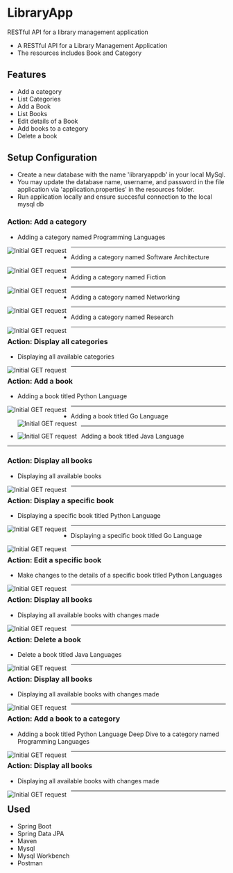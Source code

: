 # LibraryApp
RESTful API for a library management application
* A RESTful API for a Library Management Application
* The resources includes Book and Category

## Features
* Add a category
* List Categories
* Add a Book
* List Books
* Edit details of a Book
* Add books to a category
* Delete a book

## Setup Configuration
* Create a new database with the name 'libraryappdb' in your local MySql. 
* You may update the database name, username, and password in the file application via 'application.properties' in the resources folder. 
* Run application locally and ensure succesful connection to the local mysql db

### Action: Add a category
* Adding a category named Programming Languages

<img src="screenshots/programming_category.png"
     alt="Initial GET request"
     style="float: left; margin-right: 10px;" />

---

* Adding a category named Software Architecture

<img src="screenshots/software_architecture.png"
     alt="Initial GET request"
     style="float: left; margin-right: 10px;" />

---

* Adding a category named Fiction

<img src="screenshots/fiction.png"
     alt="Initial GET request"
     style="float: left; margin-right: 10px;" />

---

* Adding a category named Networking

<img src="screenshots/networking.png"
     alt="Initial GET request"
     style="float: left; margin-right: 10px;" />

---

* Adding a category named Research

<img src="screenshots/research.png"
     alt="Initial GET request"
     style="float: left; margin-right: 10px;" />

---


### Action: Display all categories
* Displaying all available categories

<img src="screenshots/display_all_categories.png"
     alt="Initial GET request"
     style="float: left; margin-right: 10px;" />

---

### Action: Add a book
* Adding a book titled Python Language

<img src="screenshots/python_book.png"
     alt="Initial GET request"
     style="float: left; margin-right: 10px;" />

---

* Adding a book titled Go Language
<img src="screenshots/go_book.png"
     alt="Initial GET request"
     style="float: left; margin-right: 10px;" />

---

* Adding a book titled Java Language
<img src="screenshots/java_book.png"
     alt="Initial GET request"
     style="float: left; margin-right: 10px;" />

---

### Action: Display all books
* Displaying all available books

<img src="screenshots/display_all_books.png"
     alt="Initial GET request"
     style="float: left; margin-right: 10px;" />

---

### Action: Display a specific book
* Displaying a specific book titled Python Language

<img src="screenshots/specific_python.png"
     alt="Initial GET request"
     style="float: left; margin-right: 10px;" />

---
* Displaying a specific book titled Go Language

<img src="screenshots/specific_go.png"
     alt="Initial GET request"
     style="float: left; margin-right: 10px;" />

---

### Action: Edit a specific book
* Make changes to the details of a specific book titled Python Languages

<img src="screenshots/edit_specific_python.png"
     alt="Initial GET request"
     style="float: left; margin-right: 10px;" />

---

### Action: Display all books 
* Displaying all available books with changes made

<img src="screenshots/display_new_all_books.png"
     alt="Initial GET request"
     style="float: left; margin-right: 10px;" />

---

### Action: Delete a book
* Delete a book titled Java Languages

<img src="screenshots/delete_book_java.png"
     alt="Initial GET request"
     style="float: left; margin-right: 10px;" />

---

### Action: Display all books 
* Displaying all available books with changes made

<img src="screenshots/display_deleted_all.png"
     alt="Initial GET request"
     style="float: left; margin-right: 10px;" />

---

### Action: Add a book to a category
* Adding a book titled Python Language Deep Dive to a category named Programming Languages

<img src="screenshots/python_to_category.png"
     alt="Initial GET request"
     style="float: left; margin-right: 10px;" />

---

### Action: Display all books 
* Displaying all available books with changes made

<img src="screenshots/display_category_added_all.png"
     alt="Initial GET request"
     style="float: left; margin-right: 10px;" />

---

## Used
* Spring Boot
* Spring Data JPA
* Maven
* Mysql
* Mysql Workbench
* Postman

